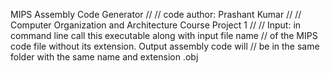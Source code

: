 MIPS Assembly Code Generator
//
// code author: Prashant Kumar
//
// Computer Organization and Architecture Course Project 1
//
// Input: in command line call this executable along with input file name
// of the MIPS code file without its extension. Output assembly code will 
// be in the same folder with the same name and extension .obj

